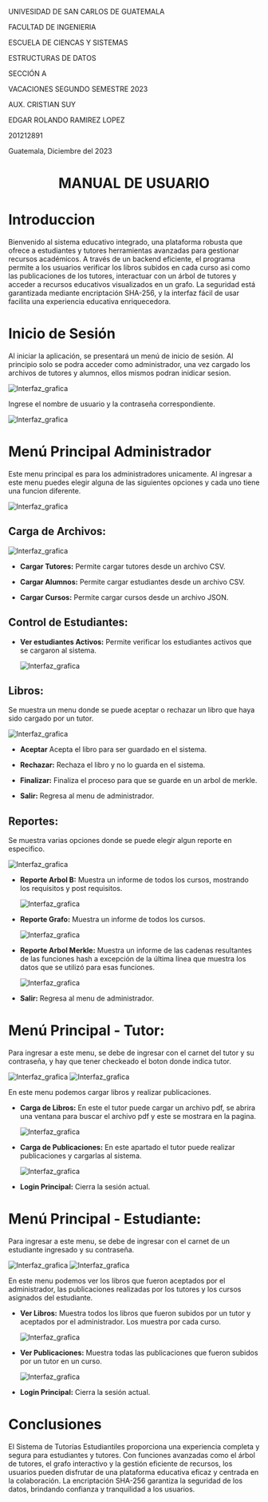 UNIVESIDAD DE SAN CARLOS DE GUATEMALA

FACULTAD DE INGENIERIA

ESCUELA DE CIENCAS Y SISTEMAS

ESTRUCTURAS DE DATOS

SECCIÓN A

VACACIONES SEGUNDO SEMESTRE 2023

AUX. CRISTIAN SUY

EDGAR ROLANDO RAMIREZ LOPEZ

201212891

Guatemala, Diciembre del 2023



# <p align="center"> **MANUAL DE USUARIO** </p>

# Introduccion

Bienvenido al sistema educativo integrado, una plataforma robusta que ofrece a estudiantes y tutores herramientas avanzadas para gestionar recursos académicos. A través de un backend eficiente, el programa permite a los usuarios verificar los libros subidos en cada curso asi como las publicaciones de los tutores, interactuar con un árbol de tutores y acceder a recursos educativos visualizados en un grafo. La seguridad está garantizada mediante encriptación SHA-256, y la interfaz fácil de usar facilita una experiencia educativa enriquecedora.

# Inicio de Sesión

Al iniciar la aplicación, se presentará un menú de inicio de sesión. Al principio solo se podra acceder como administrador, una vez cargado los archivos de tutores y alumnos, ellos mismos podran inidicar sesion.

![Interfaz_grafica](./img/i1.png)

Ingrese el nombre de usuario y la contraseña correspondiente.

![Interfaz_grafica](./img/i2.png)

# Menú Principal Administrador

Este menu principal es para los administradores unicamente. Al ingresar a este menu puedes elegir alguna de las siguientes opciones y cada uno tiene una funcion diferente.

![Interfaz_grafica](./img/i3.png)

## Carga de Archivos:

![Interfaz_grafica](./img/i4.png)

- **Cargar Tutores:** Permite cargar tutores desde un archivo CSV.

- **Cargar Alumnos:** Permite cargar estudiantes desde un archivo CSV.

- **Cargar Cursos:** Permite cargar cursos desde un archivo JSON.

    

## Control de Estudiantes:

- **Ver estudiantes Activos:** Permite verificar los estudiantes activos que se cargaron al sistema.

    ![Interfaz_grafica](./img/i5.png)

## Libros:

Se muestra un menu donde se puede aceptar o rechazar un libro que haya sido cargado por un tutor.

![Interfaz_grafica](./img/i6.png)

- **Aceptar** Acepta el libro para ser guardado en el sistema.

- **Rechazar:** Rechaza el libro y no lo guarda en el sistema.

- **Finalizar:** Finaliza el proceso para que se guarde en un arbol de merkle.

- **Salir:** Regresa al menu de administrador.

## Reportes:

Se muestra varias opciones donde se puede elegir algun reporte en especifico.

![Interfaz_grafica](./img/i7.png)

- **Reporte Arbol B:** Muestra un informe de todos los cursos, mostrando los requisitos y post requisitos.

    ![Interfaz_grafica](./img/i8.png)

- **Reporte Grafo:** Muestra un informe de todos los cursos.

    ![Interfaz_grafica](./img/i9.png)

- **Reporte Arbol Merkle:** Muestra un informe de las cadenas resultantes de las funciones hash a excepción de la última
línea que muestra los datos que se utilizó para esas funciones.

    ![Interfaz_grafica](./img/i10.png)

- **Salir:** Regresa al menu de administrador.

# Menú Principal - Tutor:

Para ingresar a este menu, se debe de ingresar con el carnet del tutor y su contraseña, y hay que tener checkeado el boton donde indica tutor.

![Interfaz_grafica](./img/a3.png)
![Interfaz_grafica](./img/a4.png)

En este menu podemos cargar libros y realizar publicaciones.

- **Carga de Libros:** En este el tutor puede cargar un archivo pdf, se abrira una ventana para buscar el archivo pdf y este se mostrara en la pagina.

    ![Interfaz_grafica](./img/a5.png)

- **Carga de Publicaciones:** En este apartado el tutor puede realizar publicaciones y cargarlas al sistema.

    ![Interfaz_grafica](./img/a6.png)

- **Login Principal:** Cierra la sesión actual.

# Menú Principal - Estudiante:

Para ingresar a este menu, se debe de ingresar con el carnet de un estudiante ingresado y su contraseña.

![Interfaz_grafica](./img/a1.png)
![Interfaz_grafica](./img/a2.png)

En este menu podemos ver los libros que fueron aceptados por el administrador, las publicaciones realizadas por los tutores y los cursos asignados del estudiante.

- **Ver Libros:** Muestra todos los libros que fueron subidos por un tutor y aceptados por el administrador. Los muestra por cada curso.

    ![Interfaz_grafica](./img/a7.png)

- **Ver Publicaciones:** Muestra todas las publicaciones que fueron subidos por un tutor en un curso.

    ![Interfaz_grafica](./img/a8.png)

- **Login Principal:** Cierra la sesión actual.

# Conclusiones

El Sistema de Tutorías Estudiantiles proporciona una experiencia completa y segura para estudiantes y tutores. Con funciones avanzadas como el árbol de tutores, el grafo interactivo y la gestión eficiente de recursos, los usuarios pueden disfrutar de una plataforma educativa eficaz y centrada en la colaboración. La encriptación SHA-256 garantiza la seguridad de los datos, brindando confianza y tranquilidad a los usuarios.
